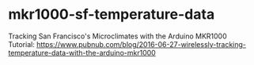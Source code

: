 # mkr1000-sf-temperature-data
Tracking San Francisco's Microclimates with the Arduino MKR1000 <br>
Tutorial: https://www.pubnub.com/blog/2016-06-27-wirelessly-tracking-temperature-data-with-the-arduino-mkr1000
